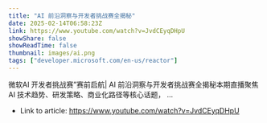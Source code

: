 ```yaml
---
title: "AI 前沿洞察与开发者挑战赛全揭秘"
date: 2025-02-14T06:58:23Z
link: https://www.youtube.com/watch?v=JvdCEyqDHpU
showShare: false
showReadTime: false
thumbnail: images/ai.png
tags: ["developer.microsoft.com/en-us/reactor"]
---
```

微软AI 开发者挑战赛”赛前启航| AI 前沿洞察与开发者挑战赛全揭秘本期直播聚焦AI 技术趋势、研发策略、商业化路径等核心话题， ...

- Link to article: https://www.youtube.com/watch?v=JvdCEyqDHpU